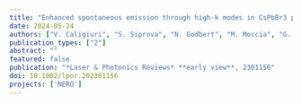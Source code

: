 ```yaml
---
title: "Enhanced spontaneous emission through high-k modes in CsPbBr3 perovskite hyperbolic metamaterials"
date: 2024-05-24
authors: ["V. Caligiuri", "S. Siprova", "N. Godbert", "M. Moccia", "G. Biffi", "R. Termine", "G. Balestra", "M. Cuscunà", "M. L. Amoruso", "M. Scuderi", "V. Galdi", "A. Golemme", "I. Aiello", "A. De Luca"]
publication_types: ["2"]
abstract: ""
featured: false
publication: "*Laser & Photonics Reviews* **early view**, 2301156"
doi: 10.1002/lpor.202301156
projects: ['NERO']
---
```

